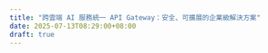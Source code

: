 ```yaml
---
title: "跨雲端 AI 服務統一 API Gateway：安全、可擴展的企業級解決方案"
date: 2025-07-13T08:29:00+08:00
draft: true
---
```


